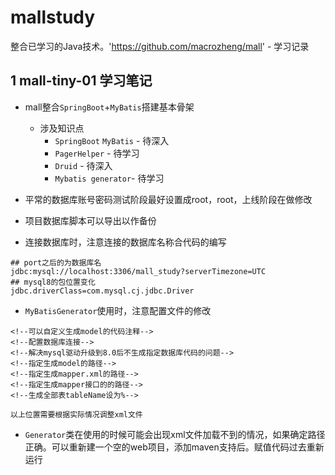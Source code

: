 # mallstudy
整合已学习的Java技术。'https://github.com/macrozheng/mall' - 学习记录

## 1 mall-tiny-01 学习笔记

* mall整合`SpringBoot`+`MyBatis`搭建基本骨架
  * 涉及知识点
    * `SpringBoot` `MyBatis` - 待深入
    * `PagerHelper` - 待学习
    * `Druid` - 待深入
    * `Mybatis generator`- 待学习

* 平常的数据库账号密码测试阶段最好设置成root，root，上线阶段在做修改
* 项目数据库脚本可以导出以作备份
* 连接数据库时，注意连接的数据库名称合代码的编写

~~~properties
## port之后的为数据库名
jdbc:mysql://localhost:3306/mall_study?serverTimezone=UTC
## mysql8的包位置变化
jdbc.driverClass=com.mysql.cj.jdbc.Driver

~~~

* `MyBatisGenerator`使用时，注意配置文件的修改

~~~properties
<!--可以自定义生成model的代码注释-->
<!--配置数据库连接-->
<!--解决mysql驱动升级到8.0后不生成指定数据库代码的问题-->
<!--指定生成model的路径-->
<!--指定生成mapper.xml的路径-->
<!--指定生成mapper接口的的路径-->
<!--生成全部表tableName设为%-->

以上位置需要根据实际情况调整xml文件
~~~

* `Generator`类在使用的时候可能会出现xml文件加载不到的情况，如果确定路径正确。可以重新建一个空的web项目，添加maven支持后。赋值代码过去重新运行